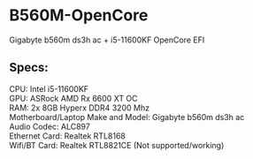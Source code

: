 # B560M-OpenCore

 Gigabyte b560m ds3h ac + i5-11600KF OpenCore EFI

## Specs:

CPU: Intel i5-11600KF  
GPU: ASRock AMD Rx 6600 XT OC  
RAM: 2x 8GB Hyperx DDR4 3200 Mhz  
Motherboard/Laptop Make and Model: Gigabyte b560m ds3h ac  
Audio Codec: ALC897  
Ethernet Card: Realtek RTL8168  
Wifi/BT Card: Realtek RTL8821CE (Not supported/working)
